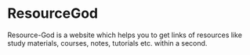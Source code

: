 # ResourceGod
Resource-God is a website which helps you to get links of resources like study materials, courses, notes, tutorials etc. within a second.
